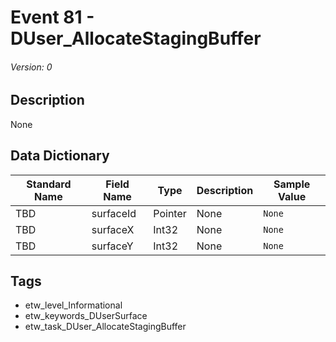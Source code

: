 # Event 81 - DUser_AllocateStagingBuffer
###### Version: 0

## Description
None

## Data Dictionary
|Standard Name|Field Name|Type|Description|Sample Value|
|---|---|---|---|---|
|TBD|surfaceId|Pointer|None|`None`|
|TBD|surfaceX|Int32|None|`None`|
|TBD|surfaceY|Int32|None|`None`|

## Tags
* etw_level_Informational
* etw_keywords_DUserSurface
* etw_task_DUser_AllocateStagingBuffer